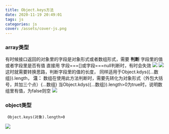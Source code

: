 ```yaml
---
title: Object.keys方法
date: 2020-11-19 20:49:01
tags: js
categories: js
cover: /assets/cover-js.png
---
```


### array类型
有时候接口返回的对象里的字段是对象形式或者数组形式，需要 __判断__ 字段里的值或者字段里是否有值
直接用  字段===[]或字段===null判断时，有时会失效
![](1.png)
![](2.png)
这时就需要转换思路，判断字段里的值的长度，
同样适用于Object.kdys({...数组}).length，
__注：__ 数组在使用此方法判断时，需要先转化为对象形式（外包大括号，并加三个点）{...数组}
当Object.kdys({...数组}).length>0为true时，说明数组里有值，为false则空
![](3.png)

### object类型
```
 Object.keys(对象).length>0
```
![](4.png)